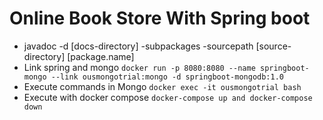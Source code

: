 # Online Book Store With Spring boot

- javadoc -d [docs-directory] -subpackages -sourcepath [source-directory] [package.name]
- Link spring and mongo `docker run -p 8080:8080 --name springboot-mongo --link ousmongotrial:mongo -d springboot-mongodb:1.0`
- Execute commands in Mongo `docker exec -it ousmongotrial bash`
- Execute with docker compose `docker-compose up and docker-compose down`